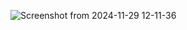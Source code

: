![Screenshot from 2024-11-29 12-11-36](https://github.com/user-attachments/assets/12fbfd2f-2e00-4280-9c1d-6660ae0eba0e)
